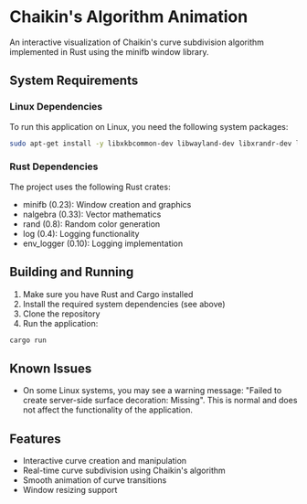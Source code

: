 # Chaikin's Algorithm Animation

An interactive visualization of Chaikin's curve subdivision algorithm implemented in Rust using the minifb window library.

## System Requirements

### Linux Dependencies
To run this application on Linux, you need the following system packages:

```bash
sudo apt-get install -y libxkbcommon-dev libwayland-dev libxrandr-dev libxinerama-dev libxcursor-dev libxi-dev libx11-dev
```

### Rust Dependencies
The project uses the following Rust crates:
- minifb (0.23): Window creation and graphics
- nalgebra (0.33): Vector mathematics
- rand (0.8): Random color generation
- log (0.4): Logging functionality
- env_logger (0.10): Logging implementation

## Building and Running

1. Make sure you have Rust and Cargo installed
2. Install the required system dependencies (see above)
3. Clone the repository
4. Run the application:
```bash
cargo run
```

## Known Issues

- On some Linux systems, you may see a warning message: "Failed to create server-side surface decoration: Missing". This is normal and does not affect the functionality of the application.

## Features

- Interactive curve creation and manipulation
- Real-time curve subdivision using Chaikin's algorithm
- Smooth animation of curve transitions
- Window resizing support
